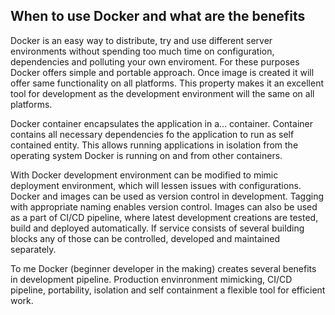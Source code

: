 ## When to use Docker and what are the benefits
Docker is an easy way to distribute, try and use different server environments without spending too much time on configuration,
dependencies and polluting your own enviroment. For these purposes Docker offers simple and portable approach. 
Once image is created it will offer same functionality on all platforms. This property makes it an excellent tool for development
as the development environment will the same on all platforms.

Docker container encapsulates the application in a... container. Container contains all necessary dependencies fo the application 
to run as self contained entity. This allows running applications in isolation from the operating system Docker is running on and 
from other containers. 

With Docker development environment can be modified to mimic deployment environment, which will lessen issues with configurations.
Docker and images can be used as version control in development. Tagging with appropriate naming enables version control.
Images can also be used as a part of CI/CD pipeline, where latest development creations are tested, build and deployed automatically.
If service consists of several building blocks any of those can be controlled, developed and maintained separately.

To me Docker (beginner developer in the making) creates several benefits in development pipeline. Production envinronment mimicking,
CI/CD pipeline, portability, isolation and self containment a flexible tool for efficient work.


